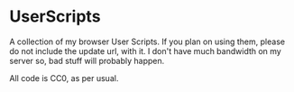# UserScripts
A collection of my browser User Scripts. If you plan on using them, please do not include the update url, with it.
I don't have much bandwidth on my server so, bad stuff will probably happen.

All code is CC0, as per usual.
